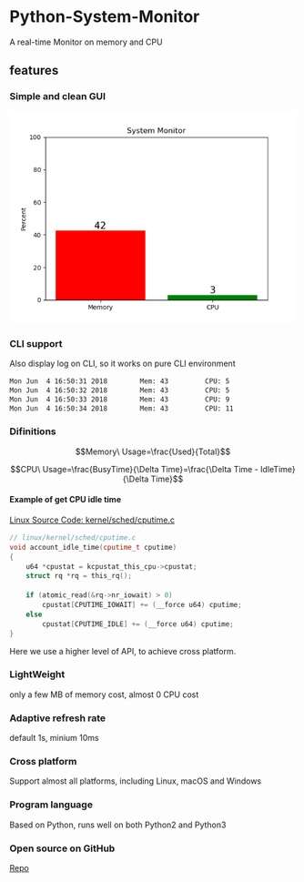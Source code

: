 # Python-System-Monitor

A real-time Monitor on memory and CPU

## features

### Simple and clean GUI

![](Figure_1.png)

### CLI support

Also display log on CLI, so it works on pure CLI environment

```
Mon Jun  4 16:50:31 2018        Mem: 43         CPU: 5
Mon Jun  4 16:50:32 2018        Mem: 43         CPU: 5
Mon Jun  4 16:50:33 2018        Mem: 43         CPU: 9
Mon Jun  4 16:50:34 2018        Mem: 43         CPU: 11
```

### Difinitions

$$Memory\ Usage=\frac{Used}{Total}$$

$$CPU\ Usage=\frac{BusyTime}{\Delta Time}=\frac{\Delta Time - IdleTime}{\Delta Time}$$

#### Example of get CPU idle time

[Linux Source Code: kernel/sched/cputime.c](https://github.com/torvalds/linux/blob/447976ef4fd09b1be88b316d1a81553f1aa7cd07/kernel/sched/cputime.c#L244)

```c++
// linux/kernel/sched/cputime.c
void account_idle_time(cputime_t cputime)
{
    u64 *cpustat = kcpustat_this_cpu->cpustat;
    struct rq *rq = this_rq();

    if (atomic_read(&rq->nr_iowait) > 0)
        cpustat[CPUTIME_IOWAIT] += (__force u64) cputime;
    else
        cpustat[CPUTIME_IDLE] += (__force u64) cputime;
}
```

Here we use a higher level of API, to achieve cross platform.

### LightWeight

only a few MB of memory cost, almost 0 CPU cost

### Adaptive refresh rate

default 1s, minium 10ms

### Cross platform

Support almost all platforms, including Linux, macOS and Windows

### Program language

Based on Python, runs well on both Python2 and Python3

### Open source on GitHub 
[Repo](https://github.com/modricwang/Python-System-Monitor)
